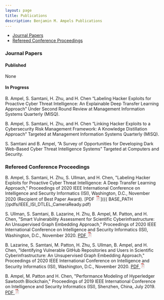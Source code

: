 ```yaml
---
layout: page
title: Publications
description: Benjamin M. Ampels Publications
---
```


<div class="navbar">
    <div class="navbar-inner">
        <ul class="nav">
            <li><a href="#JournalPapers">Journal Papers</a></li>
            <li><a href="#Conference">Refereed Conference Proceedings</a></li>
        </ul>
    </div>
</div>

### <a name="JournalPapers"></a>Journal Papers

#### Published
None

#### In Progress
B. Ampel, S. Samtani, H. Zhu, and H. Chen “Labeling Hacker Exploits for Proactive Cyber Threat Intelligence: An Explainable Deep Transfer Learning Approach” Under Second Round Review at Management Information Systems Quarterly (MISQ).

B. Ampel, S. Samtani, H. Zhu, and H. Chen “Linking Hacker Exploits to a Cybersecurity Risk Management Framework: A Knowledge Distillation Approach” Targeted at Management Information Systems Quarterly (MISQ).

S. Samtani and B. Ampel, “A Survey of Opportunities for Developing Dark Web-Based Cyber Threat Intelligence Systems” Targeted at Computers and Security.

### <a name="Conference"></a>Refereed Conference Proceedings
B. Ampel, S. Samtani, H. Zhu, S. Ullman, and H. Chen, "Labeling Hacker Exploits for Proactive Cyber Threat Intelligence: A Deep Transfer Learning Approach," Proceedings of 2020 IEEE International Conference on Intelligence and Security Informatics (ISI), Washington, D.C., November 2020 (Recipient of Best Paper Award). [PDF ![CV as pdf](icons16/pdf-icon.png)]({{ BASE_PATH }}pdfs/IEEE_ISI_DTLEL_CameraReady.pdf)<br/>

S. Ullman, S. Samtani, B. Lazarine, H. Zhu, B. Ampel, M. Patton, and H. Chen, "Smart Vulnerability Assessment for Scientific Cyberinfrastructure: An Unsupervised Graph Embedding Approach," Proceedings of 2020 IEEE International Conference on Intelligence and Security Informatics (ISI), Washington, D.C., November 2020. [PDF ![CV as pdf](icons16/pdf-icon.png)](https://par.nsf.gov/servlets/purl/10218329)<br/>

B. Lazarine, S. Samtani, M. Patton, H. Zhu, S. Ullman, B. Ampel, and H. Chen, "Identifying Vulnerable GitHub Repositories and Users in Scientific Cyberinfrastructure: An Unsupervised Graph Embedding Approach," Proceedings of 2020 IEEE International Conference on Intelligence and Security Informatics (ISI), Washington, D.C., November 2020. [PDF ![CV as pdf](icons16/pdf-icon.png)](https://par.nsf.gov/servlets/purl/10218331)<br/>

B. Ampel, M. Patton and H. Chen, "Performance Modeling of Hyperledger Sawtooth Blockchain," Proceedings of 2019 IEEE International Conference on Intelligence and Security Informatics (ISI), Shenzhen, China, July 2019. [PDF ![CV as pdf](icons16/pdf-icon.png)](https://par.nsf.gov/servlets/purl/10172683)<br/>
